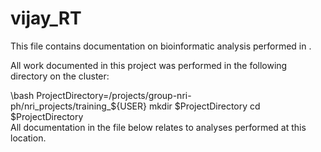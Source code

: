 # vijay_RT
  This file contains documentation on bioinformatic analysis performed in <ProjectName>.

  All work documented in this project was performed in the following directory on the cluster:

  \bash
    ProjectDirectory=/projects/group-nri-ph/nri_projects/training_${USER}
    mkdir $ProjectDirectory
    cd $ProjectDirectory
  \
  All documentation in the file below relates to analyses performed at this location.
